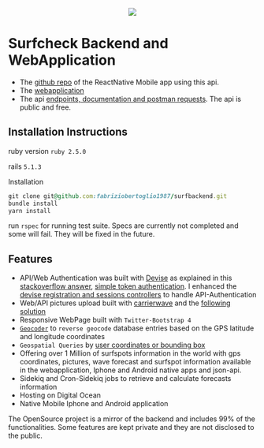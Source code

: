 <p align="center">
  <img src="https://portfoliofabrizio.s3.eu-central-1.amazonaws.com/surfcheck.gif"/>
</p>

# Surfcheck Backend and WebApplication
- The [github repo](https://github.com/fabriziobertoglio1987/surfnative) of the ReactNative Mobile app using this api.
- The [webapplication](https://surfcheck.xyz)
- The api [endpoints, documentation and postman requests](https://documenter.getpostman.com/view/6379421/SVfH1CeA?version=latest). The api is public and free.

## Installation Instructions
ruby version `ruby 2.5.0`

rails `5.1.3`

Installation

```ruby
git clone git@github.com:fabriziobertoglio1987/surfbackend.git
bundle install
yarn install
```

run `rspec` for running test suite. Specs are currently not completed and some will fail. They will be fixed in the future.


## Features
- API/Web Authentication was built with [Devise](https://github.com/plataformatec/devise) as explained in this [stackoverflow answer](https://stackoverflow.com/questions/55788412/rails-admin-not-authenticating-with-cancancan-or-devise/55940092#55940092), [simple token authentication](https://github.com/gonzalo-bulnes/simple_token_authentication). I enhanced the [devise registration and sessions controllers](https://github.com/fabriziobertoglio1987/surfcheck/tree/master/app/controllers/users) to handle API-Authentication
- Web/API pictures upload built with [carrierwave](https://github.com/carrierwaveuploader/carrierwave) and the [following solution](https://stackoverflow.com/questions/54202366/api-upload-multipartform-data)
- Responsive WebPage built with `Twitter-Bootstrap 4`
- [`Geocoder`][1] to `reverse geocode` database entries based on the GPS latitude and longitude coordinates
- `Geospatial Queries` by [user coordinates or bounding box][2]
- Offering over 1 Million of surfspots information in the world with gps coordinates, pictures, wave forecast and surfspot information available in the webapplication, Iphone and Android native apps and json-api.
- Sidekiq and Cron-Sidekiq jobs to retrieve and calculate forecasts information
- Hosting on Digital Ocean
- Native Mobile Iphone and Android application


The OpenSource project is a mirror of the backend and includes 99% of the functionalities. 
Some features are kept private and they are not disclosed to the public.


[1]: https://github.com/alexreisner/geocoder
[2]: https://github.com/alexreisner/geocoder#advanced-database-queries
